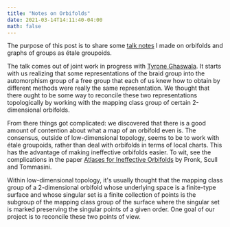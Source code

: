 ```yaml
---
title: "Notes on Orbifolds"
date: 2021-03-14T14:11:40-04:00
math: false
---
```

The purpose of this post is to share some [talk notes][notes] I made on orbifolds
and graphs of groups as étale groupoids.

The talk comes out of joint work in progress with [Tyrone Ghaswala][Ty].
It starts with us realizing that some representations of the braid group
into the automorphism group of a free group that each of us knew how to obtain by different methods
were really the same representation.
We thought that there ought to be some way to reconcile these two representations topologically
by working with the mapping class group of certain 2-dimensional orbifolds.

From there things got complicated: we discovered that there is a good amount of contention about what
a map of an orbifold even is.
The consensus, outside of low-dimensional topology, seems to be to work with étale groupoids,
rather than deal with orbifolds in terms of local charts.
This has the advantage of making ineffective orbifolds easier.
To wit, see the complications in the paper [Atlases for Ineffective Orbifolds][atlases] by Pronk, Scull and Tommasini.

Within low-dimensional topology, it's usually thought that the mapping class group
of a 2-dimensional orbifold whose underlying space is a finite-type surface 
and whose singular set is a finite collection of points
is the subgroup of the mapping class group of the surface where the singular set is marked
preserving the singular points of a given order.
One goal of our project is to reconcile these two points of view.

[notes]: /pdfs/orbifoldnotes.pdf
[Ty]: http://cirget.math.uqam.ca/~tyghaswala/
[atlases]: https://arxiv.org/pdf/1606.04439.pdf

